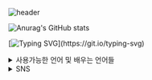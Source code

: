 ![header](https://capsule-render.vercel.app/api?type=venom&height=200&color=343a40&text=Student%20Developer&stroke=ffffff)

![Anurag's GitHub stats](https://github-readme-stats.vercel.app/api?username=choitjddn0311&hide=contribs,prs&show_icons=true&theme=graywhite)

[![Typing SVG](https://readme-typing-svg.demolab.com?font=Fira+Code&size=22&duration=7000&pause=1000&color=464646&background=B2FF5600&random=false&width=500&lines=%EA%B0%9C%EB%B0%9C%EC%9E%90%EB%A5%BC+%EA%BF%88%EA%BE%B8%EB%8A%94+%EA%B3%A0%EB%93%B1%ED%95%99%EA%B5%90+2%ED%95%99%EB%85%84+%ED%95%99%EC%83%9D%EC%9E%85%EB%8B%88%EB%8B%A4!)](https://git.io/typing-svg)

<details>
<summary>
  사용가능한 언어 및 배우는 언어들
</summary>
  
![html](https://img.shields.io/badge/HTML5-E34F26?style=for-the-badge&logo=html5&logoColor=white)
![css](https://img.shields.io/badge/CSS3-1572B6?style=for-the-badge&logo=css3&logoColor=white)
![js](https://img.shields.io/badge/JavaScript-F7DF1E?style=for-the-badge&logo=JavaScript&logoColor=white)
![python](https://img.shields.io/badge/Python-3776AB?style=for-the-badge&logo=python&logoColor=white)

</details>

<details>
<summary>
  SNS
</summary>
  
  ![instagram](https://img.shields.io/badge/Instagram-E4405F?style=for-the-badge&logo=instagram&logoColor=white)
  ![github](https://img.shields.io/badge/GitHub-100000?style=for-the-badge&logo=github&logoColor=white)
  

</details>

